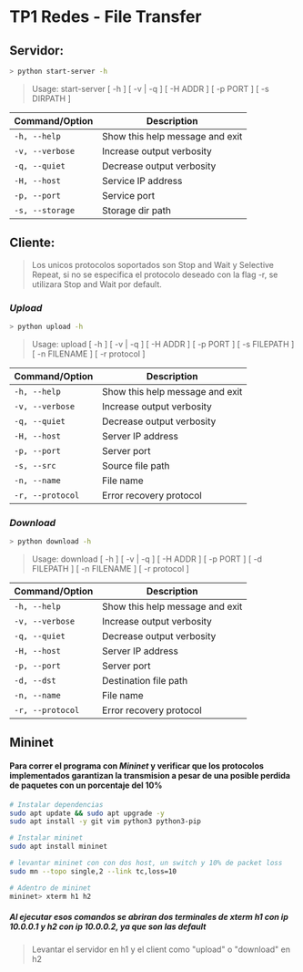 # TP1 Redes - File Transfer

## Servidor: 

```bash
> python start-server -h
```
> Usage: start-server [ -h ] [ -v | -q ] [ -H ADDR ] [ -p PORT ] [ -s DIRPATH ]

| Command/Option | Description |
|----------------|-------------|
| `-h, --help`   | Show this help message and exit |
| `-v, --verbose`| Increase output verbosity |
| `-q, --quiet`  | Decrease output verbosity |
| `-H, --host`   | Service IP address |
| `-p, --port`   | Service port |
| `-s, --storage`| Storage dir path |



## Cliente:
> Los unicos protocolos soportados son Stop and Wait y Selective Repeat, si no se especifica el protocolo deseado con la flag -r, se utilizara Stop and Wait por default.

### *Upload* 

```bash
> python upload -h
```
> Usage: upload [ -h ] [ -v | -q ] [ -H ADDR ] [ -p PORT ] [ -s FILEPATH ] [ -n FILENAME ] [ -r protocol ]

| Command/Option  | Description                       |
|-----------------|-----------------------------------|
| `-h, --help`    | Show this help message and exit   |
| `-v, --verbose` | Increase output verbosity         |
| `-q, --quiet`   | Decrease output verbosity         |
| `-H, --host`    | Server IP address                 |
| `-p, --port`    | Server port                       |
| `-s, --src`     | Source file path                  |
| `-n, --name`    | File name                         |
| `-r, --protocol`| Error recovery protocol           |


### *Download*

```bash
> python download -h
```
> Usage: download [ -h ] [ -v | -q ] [ -H ADDR ] [ -p PORT ] [ -d FILEPATH ] [ -n FILENAME ] [ -r protocol ]

| Command/Option   | Description                       |
|------------------|-----------------------------------|
| `-h, --help`     | Show this help message and exit   |
| `-v, --verbose`  | Increase output verbosity         |
| `-q, --quiet`    | Decrease output verbosity         |
| `-H, --host`     | Server IP address                 |
| `-p, --port`     | Server port                       |
| `-d, --dst`      | Destination file path             |
| `-n, --name`     | File name                         |
| `-r, --protocol` | Error recovery protocol           |

## Mininet

#### Para correr el programa con *Mininet* y verificar que los protocolos implementados garantizan la transmision a pesar de una posible perdida de paquetes con un porcentaje del 10%

```bash
# Instalar dependencias
sudo apt update && sudo apt upgrade -y
sudo apt install -y git vim python3 python3-pip

# Instalar mininet
sudo apt install mininet

# levantar mininet con con dos host, un switch y 10% de packet loss
sudo mn --topo single,2 --link tc,loss=10

# Adentro de mininet
mininet> xterm h1 h2
```
##### Al ejecutar esos comandos se abriran dos terminales de *xterm* h1 con ip 10.0.0.1 y h2 con ip 10.0.0.2, ya que son las default
> Levantar el servidor en h1 y el client como "upload" o "download" en h2

